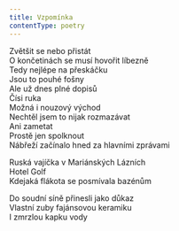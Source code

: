 ```yaml
---
title: Vzpomínka
contentType: poetry
---
```


<section>

Zvětšit se nebo přistát  
O končetinách se musí hovořit líbezně  
Tedy nejlépe na přeskáčku  
Jsou to pouhé fošny  
Ale už dnes plné dopisů  
Čísi ruka  
Možná i nouzový východ  
Nechtěl jsem to nijak rozmazávat  
Ani zametat  
Prostě jen spolknout  
Nábřeží začínalo hned za hlavními zprávami

</section>

<section>

Ruská vajíčka v Mariánských Lázních  
Hotel Golf  
Kdejaká flákota se posmívala bazénům

</section>

<section>

Do soudní síně přinesli jako důkaz  
Vlastní zuby fajánsovou keramiku  
I zmrzlou kapku vody

</section>
